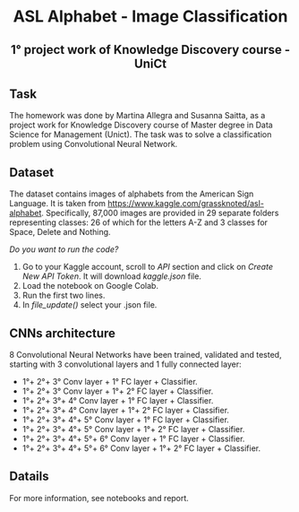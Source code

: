 # <div align="center">ASL Alphabet - Image Classification</div>
**<p align="center"> 1° project work of Knowledge Discovery course - UniCt </p>**
----

## Task
The homework was done by Martina Allegra and Susanna Saitta, as a project work for Knowledge Discovery course of Master degree in Data Science for Management (Unict). 
The task was to solve a classification problem using Convolutional Neural Network. 

## Dataset 
The dataset contains images of alphabets from the American Sign Language. It is taken from https://www.kaggle.com/grassknoted/asl-alphabet. Specifically, 87,000 images are provided in 29 separate folders representing classes: 26 of which for the letters A-Z and 3 classes for Space, Delete and Nothing. 

*Do you want to run the code?*
1. Go to your Kaggle account, scroll to *API* section and click on *Create New API Token*. It will download *kaggle.json* file.
2. Load the notebook on Google Colab.  
3. Run the first two lines.
4. In *file_update()* select your .json file.

## CNNs architecture
8 Convolutional Neural Networks have been trained, validated and tested, starting with 3 convolutional layers and 1 fully connected layer:
* 1°+ 2°+ 3° Conv layer + 1° FC layer + Classifier.
* 1°+ 2°+ 3° Conv layer + 1°+ 2° FC layer + Classifier.
* 1°+ 2°+ 3°+ 4° Conv layer + 1° FC layer + Classifier.
* 1°+ 2°+ 3°+ 4° Conv layer + 1°+ 2° FC layer + Classifier.
* 1°+ 2°+ 3°+ 4°+ 5° Conv layer + 1° FC layer + Classifier.
* 1°+ 2°+ 3°+ 4°+ 5° Conv layer + 1°+ 2° FC layer + Classifier.
* 1°+ 2°+ 3°+ 4°+ 5°+ 6° Conv layer + 1° FC layer + Classifier.
* 1°+ 2°+ 3°+ 4°+ 5°+ 6° Conv layer + 1°+ 2° FC layer + Classifier.

## Datails
For more information, see notebooks and report. 


